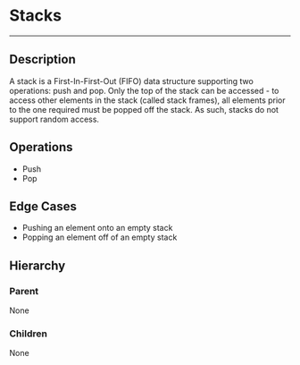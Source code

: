 # Stacks #
---

## Description ##
A stack is a First-In-First-Out (FIFO) data structure supporting two operations: push and pop. Only the top of the stack can be accessed - to access other elements in the stack (called stack frames), all elements prior to the one required must be popped off the stack. As such, stacks do not support random access.

## Operations ##
- Push
- Pop

## Edge Cases ##
- Pushing an element onto an empty stack
- Popping an element off of an empty stack

## Hierarchy ##

### Parent ###
None

### Children ###
None
